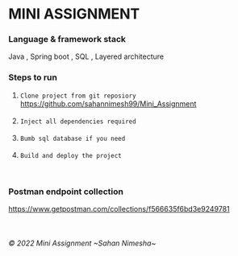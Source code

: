 # MINI ASSIGNMENT

### Language & framework stack
Java , Spring boot , SQL , Layered architecture

### Steps to run
1. `Clone project from git reposiory` <br>
   https://github.com/sahannimesh99/Mini_Assignment <br/>
   <br/>
2. `Inject all dependencies required`<br/>
   <br/>
3. `Bumb sql database if you need`<br/>
   <br/>
4. `Build and deploy the project`<br/>

<br/>

### Postman endpoint collection
https://www.getpostman.com/collections/f566635f6bd3e9249781

<br/>

###### © 2022 Mini Assignment ~Sahan Nimesha~
